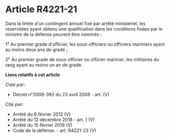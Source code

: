 # Article R4221-21

Dans la limite d'un contingent annuel fixé par arrêté ministériel, les réservistes ayant obtenu une qualification dans les
conditions fixées par le ministre de la défense peuvent être nommés :

1° Au premier grade d'officier, les sous-officiers ou officiers mariniers ayant au moins deux ans de grade ;

2° Au premier grade de sous-officier ou officier marinier, les militaires du rang ayant au moins un an de grade.

**Liens relatifs à cet article**

_Créé par_:

  - Décret n°2008-392 du 23 avril 2008 - art. (V)

_Cité par_:

  - Arrêté du 6 février 2012 (V)
  - Arrêté du 12 décembre 2018 - art. 1 (V)
  - Arrêté du 15 février 2019 (V)
  - Code de la défense. - art. R4221-23 (V)
